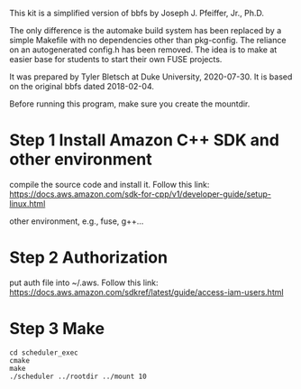 This kit is a simplified version of bbfs by Joseph J. Pfeiffer, Jr., Ph.D.

The only difference is the automake build system has been replaced by a simple Makefile with no dependencies other
than pkg-config. The reliance on an autogenerated config.h has been removed. The idea is to make at easier base 
for students to start their own FUSE projects.

It was prepared by Tyler Bletsch at Duke University, 2020-07-30. It is based on the original bbfs dated 2018-02-04.

Before running this program, make sure you create the mountdir.

# Step 1 Install Amazon C++ SDK and other environment
compile the source code and install it. Follow this link: https://docs.aws.amazon.com/sdk-for-cpp/v1/developer-guide/setup-linux.html

other environment, e.g., fuse, g++...

# Step 2 Authorization
put auth file into ~/.aws. Follow this link: https://docs.aws.amazon.com/sdkref/latest/guide/access-iam-users.html

# Step 3 Make
```
cd scheduler_exec
cmake
make
./scheduler ../rootdir ../mount 10
```
